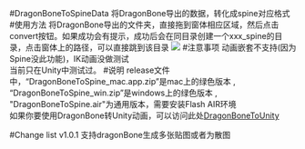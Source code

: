 #DragonBoneToSpineData
将DragonBone导出的数据，转化成spine对应格式
#使用方法
将DragonBone导出的文件夹，直接拖到窗体相应区域，然后点击convert按钮。如果成功会有提示，成功后会在同目录创建一个xxx_spine的目录，点击窗体上的路径，可以直接跳到该目录
![](http://git.oschina.net/uploads/images/2016/0828/210846_550b085d_12360.jpeg "")
#注意事项
动画嵌套不支持(因为Spine没此功能)，IK动画没做测试<br/>
当前只在Unity中测试过。
#说明
release文件中，“DragonBoneToSpine_mac.app.zip”是mac上的绿色版本 ,  “DragonBoneToSpine_win.zip”是windows上的绿色版本 , "DragonBoneToSpine.air"为通用版本，需要安装Flash AIR环境<br/>
如果你要使用DragonBone转Unity动画，可以访问此处[DragonBoneToUnity](http://git.oschina.net/bingheliefeng/DragonBone_Unity)

#Change list v1.0.1
支持dragonBone生成多张贴图或者为散图